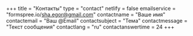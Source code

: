 +++
title = "Контакты"
type = "contact"
netlify = false
emailservice = "formspree.io/sha.egor@gmail.com"
contactname = "Ваше имя"
contactemail = "Ваш @Email"
contactsubject = "Тема"
contactmessage = "Текст сообщения"
contactlang = "ru"
contactanswertime = 24
+++
